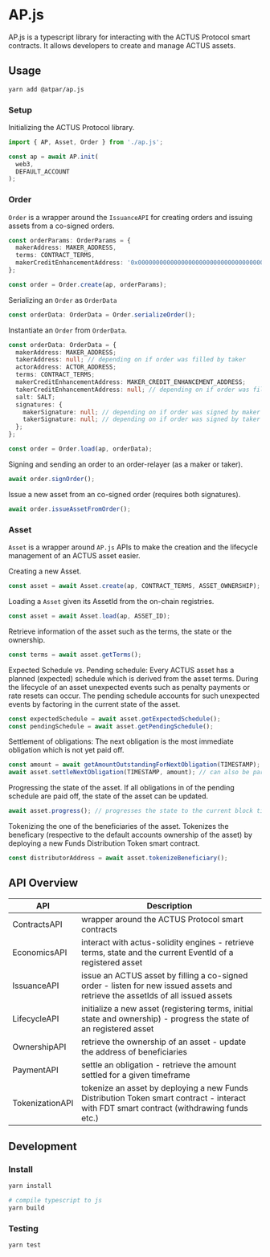 # AP.js

AP.js is a typescript library for interacting with the ACTUS Protocol smart contracts. 
It allows developers to create and manage ACTUS assets.

## Usage

```sh
yarn add @atpar/ap.js 
```

### Setup
Initializing the ACTUS Protocol library.
```ts
import { AP, Asset, Order } from './ap.js';

const ap = await AP.init(
  web3, 
  DEFAULT_ACCOUNT
);
```

### Order
`Order` is a wrapper around the `IssuanceAPI` for creating orders and issuing assets from a co-signed orders.
```ts
const orderParams: OrderParams = {
  makerAddress: MAKER_ADDRESS,
  terms: CONTRACT_TERMS,
  makerCreditEnhancementAddress: '0x0000000000000000000000000000000000000000'
};

const order = Order.create(ap, orderParams);
```

Serializing an `Order` as `OrderData`
```ts
const orderData: OrderData = Order.serializeOrder();
```

Instantiate an `Order` from `OrderData`.
```ts
const orderData: OrderData = {
  makerAddress: MAKER_ADDRESS;
  takerAddress: null; // depending on if order was filled by taker
  actorAddress: ACTOR_ADDRESS;
  terms: CONTRACT_TERMS;
  makerCreditEnhancementAddress: MAKER_CREDIT_ENHANCEMENT_ADDRESS;
  takerCreditEnhancementAddress: null; // depending on if order was filled by taker
  salt: SALT;
  signatures: {
    makerSignature: null; // depending on if order was signed by maker
    takerSignature: null; // depending on if order was signed by taker
  };
};

const order = Order.load(ap, orderData);
```

Signing and sending an order to an order-relayer (as a maker or taker).
```ts
await order.signOrder();
```

Issue a new asset from an co-signed order (requires both signatures).
```ts
await order.issueAssetFromOrder();
```

### Asset
`Asset` is a wrapper around `AP.js` APIs to make the creation and the lifecycle management of an ACTUS asset easier.

Creating a new Asset.
```ts
const asset = await Asset.create(ap, CONTRACT_TERMS, ASSET_OWNERSHIP);
```

Loading a `Asset` given its AssetId from the on-chain registries.
```ts
const asset = await Asset.load(ap, ASSET_ID);
```

Retrieve information of the asset such as the terms, the state or the ownership.
```ts
const terms = await asset.getTerms();
```

Expected Schedule vs. Pending schedule:
Every ACTUS asset has a planned (expected) schedule 
which is derived from the asset terms. During the lifecycle of an asset unexpected events
such as penalty payments or rate resets can occur. The pending schedule accounts for such unexpected events 
by factoring in the current state of the asset.
```ts
const expectedSchedule = await asset.getExpectedSchedule();
const pendingSchedule = await asset.getPendingSchedule();
```

Settlement of obligations: The next obligation is the most immediate obligation which is not yet paid off.
```ts
const amount = await getAmountOutstandingForNextObligation(TIMESTAMP);
await asset.settleNextObligation(TIMESTAMP, amount); // can also be partially paid off
```

Progressing the state of the asset. If all obligations in of the pending schedule are paid off, 
the state of the asset can be updated.
```ts
await asset.progress(); // progresses the state to the current block timestamp
```

Tokenizing the one of the beneficiaries of the asset. 
Tokenizes the beneficary (respective to the default accounts ownership of the asset) 
by deploying a new Funds Distribution Token smart contract.
```ts
const distributorAddress = await asset.tokenizeBeneficiary();
```


## API Overview
| API             | Description                                                                                                                              |
|-----------------|------------------------------------------------------------------------------------------------------------------------------------------|
| ContractsAPI    | wrapper around the ACTUS Protocol smart contracts                                                                                        |
| EconomicsAPI    | interact with actus-solidity engines - retrieve terms, state and the current EventId of a registered asset                               |
| IssuanceAPI     | issue an ACTUS asset by filling a co-signed order - listen for new issued assets and retrieve the assetIds of all issued assets          |
| LifecycleAPI    | initialize a new asset (registering terms, initial state and ownership) - progress the state of an registered asset                      |
| OwnershipAPI    | retrieve the ownership of an asset - update the address of beneficiaries                                                                 |
| PaymentAPI      | settle an obligation - retrieve the amount settled for a given timeframe                                                                 |
| TokenizationAPI | tokenize an asset by deploying a new Funds Distribution Token smart contract - interact with FDT smart contract (withdrawing funds etc.) |

## Development

### Install
```sh
yarn install

# compile typescript to js
yarn build
```

### Testing
```sh
yarn test
```

